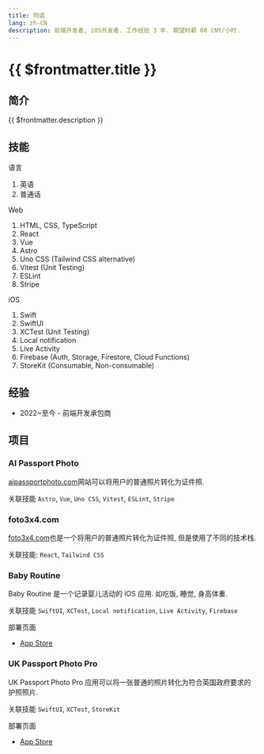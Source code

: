 ```yaml
---
title: 阿诺
lang: zh-CN
description: 前端开发者, iOS开发者. 工作经验 3 年. 期望时薪 60 CNY/小时.
---
```


# {{ $frontmatter.title }}

## 简介

{{ $frontmatter.description }}

## 技能

语言
1. 英语
2. 普通话

Web
1. HTML, CSS, TypeScript
2. React
3. Vue
4. Astro
5. Uno CSS (Tailwind CSS alternative)
6. Vitest (Unit Testing)
7. ESLint
8. Stripe

iOS
1. Swift
2. SwiftUI
3. XCTest (Unit Testing)
4. Local notification
5. Live Activity
6. Firebase (Auth, Storage, Firestore, Cloud Functions)
7. StoreKit (Consumable, Non-consumable)

## 经验

- 2022~至今 - 前端开发承包商

## 项目

### AI Passport Photo

[aipassportphoto.com](https://aipassportphoto.com/)网站可以将用户的普通照片转化为证件照.

关联技能 `Astro`, `Vue`, `Uno CSS`, `Vitest`, `ESLint`, `Stripe`

### foto3x4.com

[foto3x4.com](https://aipassportphoto.com/)也是一个将用户的普通照片转化为证件照, 但是使用了不同的技术栈.

关联技能: `React`, `Tailwind CSS`

### Baby Routine

Baby Routine 是一个记录婴儿活动的 iOS 应用. 如吃饭, 睡觉, 身高体重.

关联技能 `SwiftUI`, `XCTest`, `Local notification`, `Live Activity`, `Firebase`

部署页面
- [App Store](https://apps.apple.com/us/app/baby-routine-baby-tracker/id6740127932)

### UK Passport Photo Pro

UK Passport Photo Pro 应用可以将一张普通的照片转化为符合英国政府要求的护照照片.

关联技能 `SwiftUI`, `XCTest`, `StoreKit`

部署页面
- [App Store](https://apps.apple.com/us/app/uk-passport-photo-pro/id6743296026)
